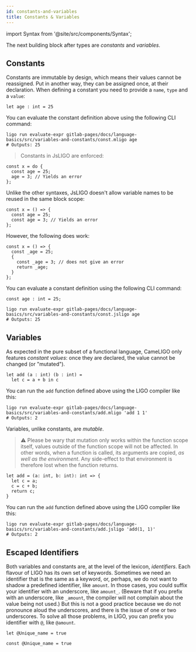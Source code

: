 ```yaml
---
id: constants-and-variables
title: Constants & Variables
---
```


import Syntax from '@site/src/components/Syntax';

The next building block after types are *constants* and *variables*.

## Constants

Constants are immutable by design, which means their values cannot be
reassigned. Put in another way, they can be assigned once, at their
declaration. When defining a constant you need to provide a `name`,
`type` and a `value`:

<Syntax syntax="cameligo">

```cameligo group=const
let age : int = 25
```

You can evaluate the constant definition above using the following CLI
command:
```shell
ligo run evaluate-expr gitlab-pages/docs/language-basics/src/variables-and-constants/const.mligo age
# Outputs: 25
```

</Syntax>

<Syntax syntax="jsligo">

> Constants in JsLIGO are enforced:

```jsligo skip
const x = do {
  const age = 25;
  age = 3; // Yields an error
};
```

Unlike the other syntaxes, JsLIGO doesn't allow variable names to be reused in the same block scope:

```jsligo skip
const x = () => {
  const age = 25;
  const age = 3; // Yields an error
};
```

However, the following does work:

```jsligo group=d
const x = () => {
  const _age = 25;
  {
    const _age = 3; // does not give an error
    return _age;
  }
};
```

You can evaluate a constant definition using the following CLI
command:

```jsligo group=const
const age : int = 25;
```

```shell
ligo run evaluate-expr gitlab-pages/docs/language-basics/src/variables-and-constants/const.jsligo age
# Outputs: 25
```

</Syntax>


## Variables

<Syntax syntax="cameligo">

As expected in the pure subset of a functional language, CameLIGO only
features *constant values*: once they are declared, the value cannot
be changed (or "mutated").

```cameligo group=add
let add (a : int) (b : int) =
  let c = a + b in c
```

You can run the `add` function defined above using the LIGO compiler
like this:
```shell
ligo run evaluate-expr gitlab-pages/docs/language-basics/src/variables-and-constants/add.mligo 'add 1 1'
# Outputs: 2
```

</Syntax>

<Syntax syntax="jsligo">

Variables, unlike constants, are *mutable*.

> ⚠️ Please be wary that mutation only works within the function scope
> itself, values outside of the function scope will not be
> affected. In other words, when a function is called, its arguments
> are copied, *as well as the environment*. Any side-effect to that
> environment is therefore lost when the function returns.


```jsligo group=add
let add = (a: int, b: int): int => {
  let c = a;
  c = c + b;
  return c;
}
```

You can run the `add` function defined above using the LIGO compiler
like this:

```shell
ligo run evaluate-expr gitlab-pages/docs/language-basics/src/variables-and-constants/add.jsligo 'add(1, 1)'
# Outputs: 2
```

</Syntax>

## Escaped Identifiers

Both variables and constants are, at the level of the lexicon,
_identifiers_. Each flavour of LIGO has its own set of
keywords. Sometimes we need an identifier that is the same as a
keyword, or, perhaps, we do not want to shadow a predefined
identifier, like `amount`. In those cases, you could suffix your
identifier with an underscore, like `amount_`. (Beware that if you
prefix with an underscore, like `_amount`, the compiler will not
complain about the value being not used.) But this is not a good
practice because we do not pronounce aloud the underscores, and there
is the issue of one or two underscores. To solve all those problems,
in LIGO, you can prefix you identifier with `@`, like `@amount`.

<Syntax syntax="cameligo">

```cameligo group=a
let @Unique_name = true
```

</Syntax>

<Syntax syntax="jsligo">

```jsligo group=a
const @Unique_name = true
```

</Syntax>

<!-- updated use of entry -->